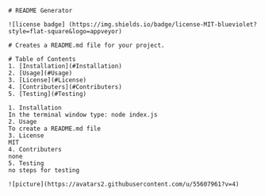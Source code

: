 
    # README Generator

    ![license badge] (https://img.shields.io/badge/license-MIT-blueviolet?style=flat-square&logo=appveyor)

    # Creates a README.md file for your project.

    # Table of Contents
    1. [Installation](#Installation)
    2. [Usage](#Usage)
    3. [License](#License)
    4. [Contributers](#Contributers)
    5. [Testing](#Testing)

    1. Installation
    In the terminal window type: node index.js
    2. Usage
    To create a README.md file
    3. License
    MIT
    4. Contributers
    none
    5. Testing
    no steps for testing

    ![picture](https://avatars2.githubusercontent.com/u/55607961?v=4)
